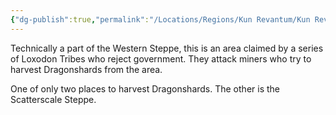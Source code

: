 ```yaml
---
{"dg-publish":true,"permalink":"/Locations/Regions/Kun Revantum/Kun Revantum Locations/Meraphi Hinterlands/"}
---
```



Technically a part of the Western Steppe, this is an area claimed by a series of Loxodon Tribes who reject government. They attack miners who try to harvest Dragonshards from the area. 

One of only two places to harvest Dragonshards. The other is the Scatterscale Steppe.

